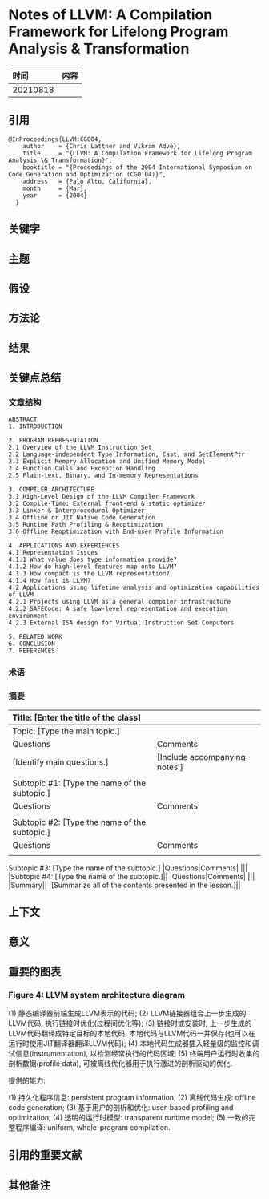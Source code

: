 # Notes of **LLVM: A Compilation Framework for Lifelong Program Analysis & Transformation**

|时间|内容|
|:---|:---|
|20210818||

<!--
Purugganan M, Hewitt J. How to read a scientific article[J]. Rice University, 2004.

IMRD structure: Introduction, Methods, Results, and Discussion.

Before and during your reading, ask yourself these questions:
• Who are these authors? What journal is this? Might I question the credibility of the work?
• Have I taken the time to understand all the terminology?
• Have I gone back to read an article or review that would help me understand this work better?
• Am I spending too much time reading the less important parts of this article?
• Is there someone I can talk to about confusing parts of this article?

After reading, ask yourself these questions:
• What specific problem does this research address? Why is it important?
• Is the method used a good one? The best one?
• What are the specific findings? Am I able to summarize them in one or two sentences?
• Are the findings supported by persuasive evidence?
• Is there an alternative interpretation of the data that the author did not address?
• How are the findings unique/new/unusual or supportive of other work in the field?
• How do these results relate to the work I’m interested in? To other work I’ve read about?
• What are some of the specific applications of the ideas presented here? What are some further experiments that would answer remaining questions?
 -->


## 引用

<!--
Author(s), Date of publication, Title (book or article), Journal,Volume #, Issue #, pages:
If web access: url; date accessed
-->

```
@InProceedings{LLVM:CGO04,
    author    = {Chris Lattner and Vikram Adve},
    title     = "{LLVM: A Compilation Framework for Lifelong Program Analysis \& Transformation}",
    booktitle = "{Proceedings of the 2004 International Symposium on Code Generation and Optimization (CGO'04)}",
    address   = {Palo Alto, California},
    month     = {Mar},
    year      = {2004}
  }
```

## 关键字

## 主题

<!-- General subject, Specific subject -->

## 假设

## 方法论

## 结果

## 关键点总结

<!--
Document level
• Title
• Abstract
• Keywords
• visuals (especially figure and table titles)
• first sentence or the last 1-2 sentences of the Introduction

Paragraph level: words or phrases to look for
• surprising
• unexpected
• in contrast with previous work
• has seldom been addressed
• we hypothesize that
• we propose
• we introduce
• we develop
• the data suggest
-->

### 文章结构

```
ABSTRACT
1. INTRODUCTION

2. PROGRAM REPRESENTATION
2.1 Overview of the LLVM Instruction Set
2.2 Language-independent Type Information, Cast, and GetElementPtr
2.3 Explicit Memory Allocation and Unified Memory Model
2.4 Function Calls and Exception Handling
2.5 Plain-text, Binary, and In-memory Representations

3. COMPILER ARCHITECTURE
3.1 High-Level Design of the LLVM Compiler Framework
3.2 Compile-Time: External front-end & static optimizer
3.3 Linker & Interprocedural Optimizer
3.4 Offline or JIT Native Code Generation
3.5 Runtime Path Profiling & Reoptimization
3.6 Offline Reoptimization with End-user Profile Information

4. APPLICATIONS AND EXPERIENCES
4.1 Representation Issues
4.1.1 What value does type information provide?
4.1.2 How do high-level features map onto LLVM?
4.1.3 How compact is the LLVM representation?
4.1.4 How fast is LLVM?
4.2 Applications using lifetime analysis and optimization capabilities of LLVM
4.2.1 Projects using LLVM as a general compiler infrastructure
4.2.2 SAFECode: A safe low-level representation and execution environment
4.2.3 External ISA design for Virtual Instruction Set Computers

5. RELATED WORK
6. CONCLUSION
7. REFERENCES
```

### 术语

### 摘要

|Title: [Enter the title of the class]||
|:---|:---|
|Topic: [Type the main topic.]||
|Questions|Comments|
|[Identify main questions.]|[Include accompanying notes.]|
|||
|Subtopic #1: [Type the name of the subtopic.]||
|Questions|Comments|
|||
|Subtopic #2: [Type the name of the subtopic.]||
|Questions|Comments|
|||
Subtopic #3: [Type the name of the subtopic.]
|Questions|Comments|
|||
|Subtopic #4: [Type the name of the subtopic.]||
|Questions|Comments|
|||
|Summary||
|[Summarize all of the contents presented in the lesson.]||

## 上下文

<!-- how this article relates to other work in the field; how it ties in with key issues and findings by others, including yourself -->

## 意义

<!-- Significance to the field; in relation to your own work -->

## 重要的图表

<!-- brief description; page number -->

### Figure 4: LLVM system architecture diagram

(1) 静态编译器前端生成LLVM表示的代码;
(2) LLVM链接器组合上一步生成的LLVM代码, 执行链接时优化(过程间优化等);
(3) 链接时或安装时, 上一步生成的LLVM代码翻译成特定目标的本地代码, 本地代码与LLVM代码一并保存(也可以在运行时使用JIT翻译器翻译LLVM代码);
(4) 本地代码生成器插入轻量级的监控和调试信息(instrumentation), 以检测经常执行的代码区域;
(5) 终端用户运行时收集的剖析数据(profile data), 可被离线优化器用于执行激进的剖析驱动的优化.

提供的能力:

(1) 持久化程序信息: persistent program information;
(2) 离线代码生成: offline code generation;
(3) 基于用户的剖析和优化: user-based profiling and optimization;
(4) 透明的运行时模型: transparent runtime model;
(5) 一致的完整程序编译: uniform, whole-program compilation.

## 引用的重要文献

<!-- cite those obviously related to your topic AND any papers frequently cited by others because those works may well prove to be essential as you develop your own work -->

## 其他备注